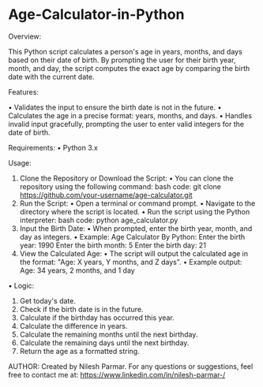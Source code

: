 # Age-Calculator-in-Python

Overview:

This Python script calculates a person's age in years, months, and days based on their date of birth. By prompting the user for their birth year, month, and day, the script computes the exact age by comparing the birth date with the current date.


Features:

• Validates the input to ensure the birth date is not in the future.
• Calculates the age in a precise format: years, months, and days.
• Handles invalid input gracefully, prompting the user to enter valid integers for the date of birth.

Requirements:
• Python 3.x

Usage: 
1. Clone the Repository or Download the Script:
   • You can clone the repository using the following command:
   bash code: git clone https://github.com/your-username/age-calculator.git
2. Run the Script:
   • Open a terminal or command prompt.
   • Navigate to the directory where the script is located.
   • Run the script using the Python interpreter:
     bash code: python age_calculator.py
3. Input the Birth Date:
   • When prompted, enter the birth year, month, and day as integers.
   • Example:
   Age Calculator By Python:
     Enter the birth year: 1990
     Enter the birth month: 5
     Enter the birth day: 21
4. View the Calculated Age:
   • The script will output the calculated age in the format: "Age: X years, Y months, and Z 
     days".
   • Example output:
     Age: 34 years, 2 months, and 1 day


• Logic:
1. Get today's date.
2. Check if the birth date is in the future.
3. Calculate if the birthday has occurred this year.
4. Calculate the difference in years.
5. Calculate the remaining months until the next birthday.
6. Calculate the remaining days until the next birthday.
7. Return the age as a formatted string.

AUTHOR:
Created by Nilesh Parmar. For any questions or suggestions, feel free to contact me at:
https://www.linkedin.com/in/nilesh-parmar-/








